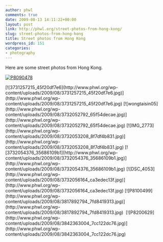 ```yaml
---
author: phwl
comments: true
date: 2009-08-13 14:11:22+00:00
layout: post
link: http://phwl.org/street-photos-from-hong-kong/
slug: street-photos-from-hong-kong
title: Street photos from Hong Kong
wordpress_id: 151
categories:
- photography
---
```


Here are some street photos from Hong Kong.

[![P8090478](http://www.phwl.org/wp-content/uploads/2009/08/3818727575_13c777a19b.jpg)](http://www.phwl.org/wp-content/uploads/2009/08/3818727575_13c777a19b.jpg)
<!-- more -->[![3731257215_45f20df7e6](http://www.phwl.org/wp-content/uploads/2009/08/3731257215_45f20df7e6.jpg)](http://www.phwl.org/wp-content/uploads/2009/08/3731257215_45f20df7e6.jpg) [![wongtaisin05](http://www.phwl.org/wp-content/uploads/2009/08/3732052792_65f54decae.jpg)](http://www.phwl.org/wp-content/uploads/2009/08/3732052792_65f54decae.jpg) [![IMG_2773](http://www.phwl.org/wp-content/uploads/2009/08/3732053208_8f7df4b831.jpg)](http://www.phwl.org/wp-content/uploads/2009/08/3732053208_8f7df4b831.jpg) [![3732054376_35686109b1](http://www.phwl.org/wp-content/uploads/2009/08/3732054376_35686109b1.jpg)](http://www.phwl.org/wp-content/uploads/2009/08/3732054376_35686109b1.jpg) [![DSC_4053](http://www.phwl.org/wp-content/uploads/2009/08/3732056164_ca3edec13f.jpg)](http://www.phwl.org/wp-content/uploads/2009/08/3732056164_ca3edec13f.jpg) [![P8100499](http://www.phwl.org/wp-content/uploads/2009/08/3817892794_7fd8419313.jpg)](http://www.phwl.org/wp-content/uploads/2009/08/3817892794_7fd8419313.jpg)  [![P8200629](http://www.phwl.org/wp-content/uploads/2009/08/3842363004_7cc122dc76.jpg)](http://www.phwl.org/wp-content/uploads/2009/08/3842363004_7cc122dc76.jpg)
